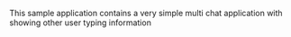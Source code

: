 This sample application contains a very simple multi chat application with showing other user typing information

